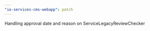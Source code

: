```yaml
---
"io-services-cms-webapp": patch
---
```


Handling approval date and reason on ServiceLegacyReviewChecker

